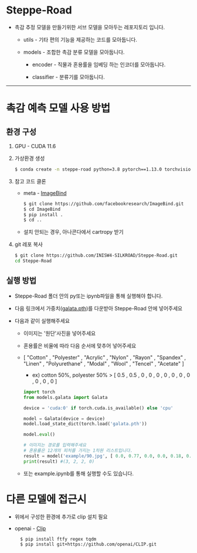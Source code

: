 # Steppe-Road

+ 촉감 추정 모델을 만들기위한 서브 모델을 모아두는 레포지토리 입니다. 

  + utils - 기타 편의 기능을 제공하는 코드를 모아둡니다. 

  + models - 조합한 촉감 분류 모델을 모아둡니다. 
  
    + encoder - 직물과 혼용률을 임베딩 하는 인코더를 모아둡니다.

    + classifier - 분류기를 모아둡니다.

---  

# 촉감 예측 모델 사용 방법

## 환경 구성 

1. GPU - CUDA 11.6

2. 가상환경 생성 

    ```bash
    $ conda create -n steppe-road python=3.8 pytorch==1.13.0 torchvision==0.14.0 torchaudio==0.13.0 pytorch-cuda=11.6 -c pytorch -c nvidia
    
    ```

3. 참고 코드 클론
    + meta - [ImageBind](https://github.com/facebookresearch/ImageBind?tab=readme-ov-file)
      ```bash
      $ git clone https://github.com/facebookresearch/ImageBind.git
      $ cd ImageBind
      $ pip install .
      $ cd ..
      ```
    + 설치 안되는 경우, 아나콘다에서 cartropy 받기

4. git 레포 복사
    ```bash
    $ git clone https://github.com/INISW4-SILKROAD/Steppe-Road.git  
    cd Steppe-Road
    ```
## 실행 방법
+ Steppe-Road 폴더 안의 py또는 ipynb파일을 통해 실행해야 합니다. 

+ 다음 링크에서 가중치([galata.pth](https://1drv.ms/u/s!AhWRaXgnB9ovmfIjzXF3sq58XMY1IA?e=cnHsIh))를 다운받아 Steppe-Road 안에 넣어주세요

+ 다음과 같이 실행해주세요
  
    + 이미지는 '원단'사진을 넣어주세요
    
    + 혼용률은 비율에 따라 다음 순서에 맞추어 넣어주세요
    
    + [ "Cotton" , "Polyester" , "Acrylic" , "Nylon" , "Rayon" , "Spandex" , "Linen" , "Polyurethane" , "Modal" , "Wool" , "Tencel" , "Acetate" ]

        + ex) cotton 50%, polyester 50% > [ 0.5 , 0.5 , 0 , 0 , 0 , 0 , 0 , 0 , 0 , 0 , 0 , 0 ]   
  
      ```python
      import torch
      from models.galata import Galata
      
      device = 'cuda:0' if torch.cuda.is_available() else 'cpu'
      
      model = Galata(device = device)
      model.load_state_dict(torch.load('galata.pth'))
      
      model.eval()
      
      # 이미지는 경로를 입력해주세요 
      # 혼용률은 12개의 피처를 가지는 1차원 리스트입니다. 
      result = model('example/90.jpg', [ 0.0, 0.77, 0.0, 0.0, 0.18, 0.05, 0.0, 0.0, 0.0, 0.0, 0.0, 0.0])
      print(result) #(3, 2, 2, 0)
      ```

     + 또는 example.ipynb를 통해 실행할 수도 있습니다.

# 다른 모델에 접근시

+ 위에서 구성한 환경에 추가로 clip 설치 필요

+ openai - [Clip](https://github.com/openai/CLIP)

  ```terminal
    $ pip install ftfy regex tqdm
    $ pip install git+https://github.com/openai/CLIP.git
  ```
